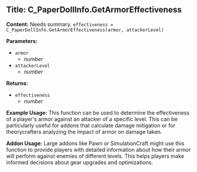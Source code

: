 ## Title: C_PaperDollInfo.GetArmorEffectiveness

**Content:**
Needs summary.
`effectiveness = C_PaperDollInfo.GetArmorEffectiveness(armor, attackerLevel)`

**Parameters:**
- `armor`
  - *number*
- `attackerLevel`
  - *number*

**Returns:**
- `effectiveness`
  - *number*

**Example Usage:**
This function can be used to determine the effectiveness of a player's armor against an attacker of a specific level. This can be particularly useful for addons that calculate damage mitigation or for theorycrafters analyzing the impact of armor on damage taken.

**Addon Usage:**
Large addons like Pawn or SimulationCraft might use this function to provide players with detailed information about how their armor will perform against enemies of different levels. This helps players make informed decisions about gear upgrades and optimizations.